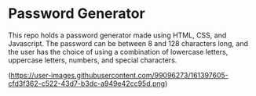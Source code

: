 # Password Generator
This repo holds a password generator made using HTML, CSS, and Javascript.
The password can be between 8 and 128 characters long, and the user has the choice of using a combination of lowercase letters, uppercase letters, numbers, and special characters.

(https://user-images.githubusercontent.com/99096273/161397605-cfd3f362-c522-43d7-b3dc-a949e42cc95d.png)

